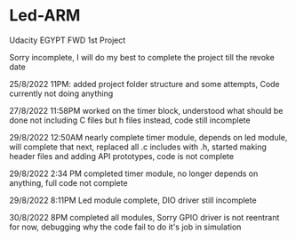 # Led-ARM
Udacity EGYPT FWD 1st Project

Sorry incomplete,
I will do my best to complete the project till the revoke date

25/8/2022 11PM: added project folder structure and some attempts, Code currently not doing anything

27/8/2022 11:58PM worked on the timer block, 
understood what should be done not including C files but h files instead, code still incomplete

29/8/2022 12:50AM
nearly complete timer module, depends on led module, will complete that next,
replaced all .c includes with .h, started making header files and adding API prototypes,
code is not complete

29/8/2022 2:34 PM
completed timer module, no longer depends on anything, full code not complete

29/8/2022 8:11PM Led module complete, DIO driver still incomplete

30/8/2022 8PM completed all modules, Sorry GPIO driver is not reentrant for now,
debugging why the code fail to do it's job in simulation
